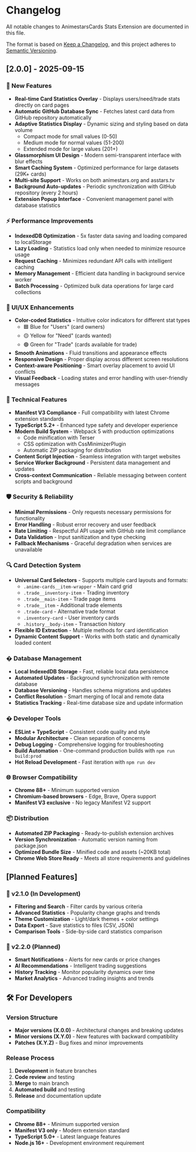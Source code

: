 # Changelog

All notable changes to AnimestarsCards Stats Extension are documented in this file.

The format is based on [Keep a Changelog](https://keepachangelog.com/en/1.0.0/),
and this project adheres to [Semantic Versioning](https://semver.org/spec/v2.0.0.html).

## [2.0.0] - 2025-09-15

### 🚀 New Features
- **Real-time Card Statistics Overlay** - Displays users/need/trade stats directly on card pages
- **Automatic GitHub Database Sync** - Fetches latest card data from GitHub repository automatically
- **Adaptive Statistics Display** - Dynamic sizing and styling based on data volume
  - Compact mode for small values (0-50)
  - Medium mode for normal values (51-200)
  - Extended mode for large values (201+)
- **Glassmorphism UI Design** - Modern semi-transparent interface with blur effects
- **Smart Caching System** - Optimized performance for large datasets (29K+ cards)
- **Multi-site Support** - Works on both animestars.org and asstars.tv
- **Background Auto-updates** - Periodic synchronization with GitHub repository (every 2 hours)
- **Extension Popup Interface** - Convenient management panel with database statistics

### ⚡ Performance Improvements
- **IndexedDB Optimization** - 5x faster data saving and loading compared to localStorage
- **Lazy Loading** - Statistics load only when needed to minimize resource usage
- **Request Caching** - Minimizes redundant API calls with intelligent caching
- **Memory Management** - Efficient data handling in background service worker
- **Batch Processing** - Optimized bulk data operations for large card collections

### 🎨 UI/UX Enhancements
- **Color-coded Statistics** - Intuitive color indicators for different stat types
  - 🟦 Blue for "Users" (card owners)
  - 🟡 Yellow for "Need" (cards wanted)
  - 🟢 Green for "Trade" (cards available for trade)
- **Smooth Animations** - Fluid transitions and appearance effects
- **Responsive Design** - Proper display across different screen resolutions
- **Context-aware Positioning** - Smart overlay placement to avoid UI conflicts
- **Visual Feedback** - Loading states and error handling with user-friendly messages

### 🔧 Technical Features
- **Manifest V3 Compliance** - Full compatibility with latest Chrome extension standards
- **TypeScript 5.2+** - Enhanced type safety and developer experience
- **Modern Build System** - Webpack 5 with production optimizations
  - Code minification with Terser
  - CSS optimization with CssMinimizerPlugin
  - Automatic ZIP packaging for distribution
- **Content Script Injection** - Seamless integration with target websites
- **Service Worker Background** - Persistent data management and updates
- **Cross-context Communication** - Reliable messaging between content scripts and background

### 🛡️ Security & Reliability
- **Minimal Permissions** - Only requests necessary permissions for functionality
- **Error Handling** - Robust error recovery and user feedback
- **Rate Limiting** - Respectful API usage with GitHub rate limit compliance
- **Data Validation** - Input sanitization and type checking
- **Fallback Mechanisms** - Graceful degradation when services are unavailable

### 🔍 Card Detection System
- **Universal Card Selectors** - Supports multiple card layouts and formats:
  - `.anime-cards__item-wrapper` - Main card grid
  - `.trade__inventory-item` - Trading inventory
  - `.trade__main-item` - Trade page items
  - `.trade__item` - Additional trade elements
  - `.trade-card` - Alternative trade format
  - `.inventory-card` - User inventory cards
  - `.history__body-item` - Transaction history
- **Flexible ID Extraction** - Multiple methods for card identification
- **Dynamic Content Support** - Works with both static and dynamically loaded content

### � Database Management
- **Local IndexedDB Storage** - Fast, reliable local data persistence
- **Automated Updates** - Background synchronization with remote database
- **Database Versioning** - Handles schema migrations and updates
- **Conflict Resolution** - Smart merging of local and remote data
- **Statistics Tracking** - Real-time database size and update information

### �️ Developer Tools
- **ESLint + TypeScript** - Consistent code quality and style
- **Modular Architecture** - Clean separation of concerns
- **Debug Logging** - Comprehensive logging for troubleshooting
- **Build Automation** - One-command production builds with `npm run build:prod`
- **Hot Reload Development** - Fast iteration with `npm run dev`

### 🌐 Browser Compatibility
- **Chrome 88+** - Minimum supported version
- **Chromium-based browsers** - Edge, Brave, Opera support
- **Manifest V3 exclusive** - No legacy Manifest V2 support

### 📦 Distribution
- **Automated ZIP Packaging** - Ready-to-publish extension archives
- **Version Synchronization** - Automatic version naming from package.json
- **Optimized Bundle Size** - Minified code and assets (~20KB total)
- **Chrome Web Store Ready** - Meets all store requirements and guidelines

## [Planned Features]

### 🔮 v2.1.0 (In Development)
- **Filtering and Search** - Filter cards by various criteria
- **Advanced Statistics** - Popularity change graphs and trends
- **Theme Customization** - Light/dark themes + color settings
- **Data Export** - Save statistics to files (CSV, JSON)
- **Comparison Tools** - Side-by-side card statistics comparison

### 🚀 v2.2.0 (Planned)
- **Smart Notifications** - Alerts for new cards or price changes
- **AI Recommendations** - Intelligent trading suggestions
- **History Tracking** - Monitor popularity dynamics over time
- **Market Analytics** - Advanced trading insights and trends

## 🛠 For Developers

### Version Structure
- **Major versions (X.0.0)** - Architectural changes and breaking updates
- **Minor versions (X.Y.0)** - New features with backward compatibility
- **Patches (X.Y.Z)** - Bug fixes and minor improvements

### Release Process
1. **Development** in feature branches
2. **Code review** and testing
3. **Merge** to main branch
4. **Automated build** and testing
5. **Release** and documentation update

### Compatibility
- **Chrome 88+** - Minimum supported version
- **Manifest V3 only** - Modern extension standard
- **TypeScript 5.0+** - Latest language features
- **Node.js 16+** - Development environment requirement